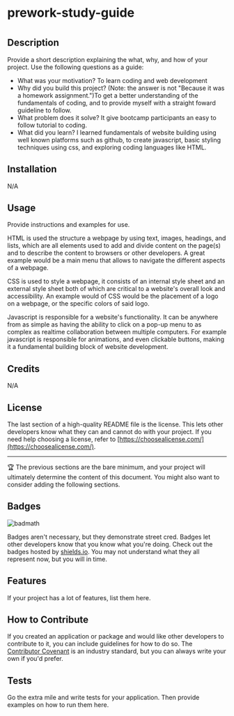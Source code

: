 # prework-study-guide

# <Your-Project-Title>

## Description

Provide a short description explaining the what, why, and how of your project. Use the following questions as a guide: 

- What was your motivation? To learn coding and web development
- Why did you build this project? (Note: the answer is not "Because it was a homework assignment.")To get a better understanding of the fundamentals of coding, and to provide myself with a straight foward guideline to follow.
- What problem does it solve? It give bootcamp participants an easy to follow tutorial to coding.
- What did you learn? I learned fundamentals of website building using well known platforms such as github, to create javascript, basic styling techniques using css, and exploring coding languages like HTML.

## Installation
N/A

## Usage

Provide instructions and examples for use.

HTML is used the structure a webpage by using text, images, headings, and lists, which are all elements used to add and divide content on the page(s) and to describe the content to browsers or other developers. A great example would be a main menu that allows to navigate the different aspects of a webpage.

CSS is used to style a webpage, it consists of an internal style sheet and an external style sheet both of which are critical to a website's overall look and accessibility. An example would of CSS would be the placement of a logo on a webpage, or the specific colors of said logo.

Javascript is responsible for a website's functionality. It can be anywhere from as simple as having the ability to click on a pop-up menu to as complex as realtime collaboration between multiple computers.
For example javascript is responsible for animations, and even clickable buttons, making it a fundamental building block of website development.




## Credits
N/A

## License

The last section of a high-quality README file is the license. This lets other developers know what they can and cannot do with your project. If you need help choosing a license, refer to [https://choosealicense.com/](https://choosealicense.com/).

---

🏆 The previous sections are the bare minimum, and your project will ultimately determine the content of this document. You might also want to consider adding the following sections.

## Badges

![badmath](https://img.shields.io/github/languages/top/nielsenjared/badmath)

Badges aren't necessary, but they demonstrate street cred. Badges let other developers know that you know what you're doing. Check out the badges hosted by [shields.io](https://shields.io/). You may not understand what they all represent now, but you will in time.

## Features

If your project has a lot of features, list them here.

## How to Contribute

If you created an application or package and would like other developers to contribute to it, you can include guidelines for how to do so. The [Contributor Covenant](https://www.contributor-covenant.org/) is an industry standard, but you can always write your own if you'd prefer.

## Tests

Go the extra mile and write tests for your application. Then provide examples on how to run them here.